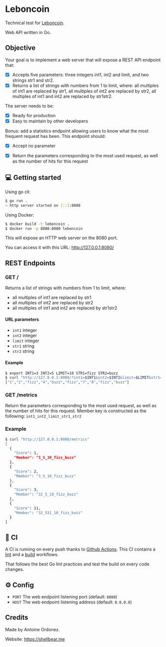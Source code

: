 # Leboncoin

Technical test for [Leboncoin](https://leboncoingroupe.com/).

Web API written in Go.

## Objective

Your goal is to implement a web server that will expose a REST API endpoint that:
- [x] Accepts five parameters: three integers int1, int2 and limit, and two strings str1 and str2.
- [x] Returns a list of strings with numbers from 1 to limit, where: all multiples of int1 are replaced by str1, all multiples of int2 are replaced by str2, all multiples of int1 and int2 are replaced by str1str2.

The server needs to be:
- [x] Ready for production
- [x] Easy to maintain by other developers

Bonus: add a statistics endpoint allowing users to know what the most frequent request has been. This endpoint should:
- [x] Accept no parameter
- [x] Return the parameters corresponding to the most used request, as well as the number of hits for this request


## 💻 Getting started 

Using go cli:
```bash
$ go run .
⇨ http server started on [::]:8080
````

Using Docker:
```bash
$ docker build -t leboncoin .
$ docker run -p 8080:8080 leboncoin
```

This will expose an HTTP web server on the 8080 port.

You can access it with this URL: http://127.0.0.1:8080/

## REST Endpoints

### GET /

Returns a list of strings with numbers from 1 to limit, where:
- all multiples of int1 are replaced by str1 
- all multiples of int2 are replaced by str2
- all multiples of int1 and int2 are replaced by str1str2

#### URL parameters

- `int1` integer
- `int2` integer
- `limit` integer
- `str1` string
- `str2` string

#### Example

```bash
$ export INT1=3 INT2=5 LIMIT=10 STR1=fizz STR2=buzz
$ curl "http://127.0.0.1:8080/?int1=$INT1&int2=$INT2&limit=$LIMIT&str1=$STR1&str2=$STR2"
["1","2","fizz","4","buzz","fizz","7","8","fizz","buzz"]
```

### GET /metrics

Return the parameters corresponding to the most used request, as well as the number of hits for this request.
Member key is constructed as the following: `int1_int2_limit_str1_str2`

### Example

```bash
$ curl "http://127.0.0.1:8080/metrics"
[
  {
    "Score": 1,
    "Member": "3_5_30_fizz_buzz"
  },
  {
    "Score": 2,
    "Member": "3_5_10_fizz_buzz"
  },
  {
    "Score": 3,
    "Member": "32_5_10_fizz_buzz"
  },
  {
    "Score": 11,
    "Member": "32_531_10_fizz_buzz"
  }
]
```

## 🤖 CI

A CI is running on every push thanks to [Github Actions](https://github.com/features/actions).
This CI contains a [lint](.github/workflows/lint.yml) and a [build](.github/workflows/build.yml) workflows.

That follows the best Go lint practices and test the build on every code changes.

## ⚙️ Config

- `PORT` The web endpoint listening port (default: `8080`)
- `HOST` The web endpoint listening address (default: `0.0.0.0`)

## Credits

Made by Antoine Ordonez.

Website: https://shellbear.me